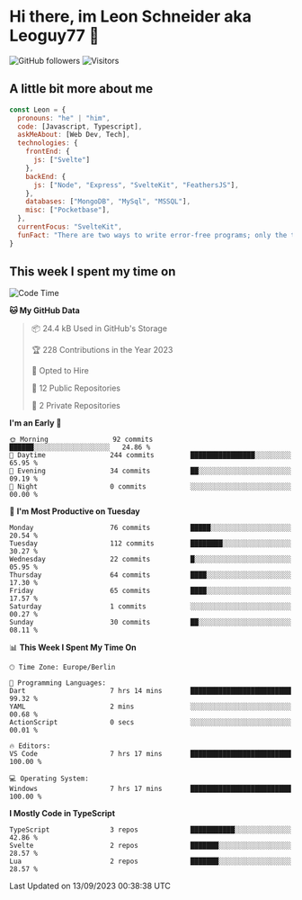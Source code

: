 # Hi there, im Leon Schneider aka Leoguy77 👋

![GitHub followers](https://img.shields.io/github/followers/leoguy77.svg?style=social&label=Followers) ![Visitors](https://visitor-badge.glitch.me/badge?page_id=leoguy77.leoguy77)

## A little bit more about me

```javascript
const Leon = {
  pronouns: "he" | "him",
  code: [Javascript, Typescript],
  askMeAbout: [Web Dev, Tech],
  technologies: {
    frontEnd: {
      js: ["Svelte"]
    },
    backEnd: {
      js: ["Node", "Express", "SvelteKit", "FeathersJS"],
    },
    databases: ["MongoDB", "MySql", "MSSQL"],
    misc: ["Pocketbase"],
  },
  currentFocus: "SvelteKit",
  funFact: "There are two ways to write error-free programs; only the third one works"
}
```

## This week I spent my time on

<!--START_SECTION:waka-->
![Code Time](http://img.shields.io/badge/Code%20Time-120%20hrs%2046%20mins-blue)

**🐱 My GitHub Data** 

> 📦 24.4 kB Used in GitHub's Storage 
 > 
> 🏆 228 Contributions in the Year 2023
 > 
> 💼 Opted to Hire
 > 
> 📜 12 Public Repositories 
 > 
> 🔑 2 Private Repositories 
 > 
**I'm an Early 🐤** 

```text
🌞 Morning                92 commits          ██████░░░░░░░░░░░░░░░░░░░   24.86 % 
🌆 Daytime                244 commits         ████████████████░░░░░░░░░   65.95 % 
🌃 Evening                34 commits          ██░░░░░░░░░░░░░░░░░░░░░░░   09.19 % 
🌙 Night                  0 commits           ░░░░░░░░░░░░░░░░░░░░░░░░░   00.00 % 
```
📅 **I'm Most Productive on Tuesday** 

```text
Monday                   76 commits          █████░░░░░░░░░░░░░░░░░░░░   20.54 % 
Tuesday                  112 commits         ████████░░░░░░░░░░░░░░░░░   30.27 % 
Wednesday                22 commits          █░░░░░░░░░░░░░░░░░░░░░░░░   05.95 % 
Thursday                 64 commits          ████░░░░░░░░░░░░░░░░░░░░░   17.30 % 
Friday                   65 commits          ████░░░░░░░░░░░░░░░░░░░░░   17.57 % 
Saturday                 1 commits           ░░░░░░░░░░░░░░░░░░░░░░░░░   00.27 % 
Sunday                   30 commits          ██░░░░░░░░░░░░░░░░░░░░░░░   08.11 % 
```


📊 **This Week I Spent My Time On** 

```text
🕑︎ Time Zone: Europe/Berlin

💬 Programming Languages: 
Dart                     7 hrs 14 mins       █████████████████████████   99.32 % 
YAML                     2 mins              ░░░░░░░░░░░░░░░░░░░░░░░░░   00.68 % 
ActionScript             0 secs              ░░░░░░░░░░░░░░░░░░░░░░░░░   00.01 % 

🔥 Editors: 
VS Code                  7 hrs 17 mins       █████████████████████████   100.00 % 

💻 Operating System: 
Windows                  7 hrs 17 mins       █████████████████████████   100.00 % 
```

**I Mostly Code in TypeScript** 

```text
TypeScript               3 repos             ███████████░░░░░░░░░░░░░░   42.86 % 
Svelte                   2 repos             ███████░░░░░░░░░░░░░░░░░░   28.57 % 
Lua                      2 repos             ███████░░░░░░░░░░░░░░░░░░   28.57 % 
```




 Last Updated on 13/09/2023 00:38:38 UTC
<!--END_SECTION:waka-->
